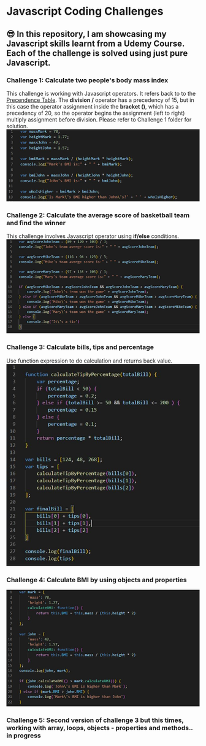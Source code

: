 # Javascript Coding Challenges

## :sunglasses: In this repository, I am showcasing my Javascript skills learnt from a Udemy Course. Each of the challenge is solved using just pure Javascript.

### Challenge 1: Calculate two people's body mass index

This challenge is working with Javascript operators. It refers back to to the [Precendence Table](https://developer.mozilla.org/en-US/docs/Web/JavaScript/Reference/Operators/Operator_Precedence).
The **division /** operator has a precedency of 15, but in this case the operator assignment inside the **bracket ()**, which has a precedency of 20, so the operator begins the assignment (left to right) multiply assignment before division.
Please refer to Challenge 1 folder for solution.
![Challenge 1](https://github.com/polinetuch/js-coding-challengs/blob/master/images/challenge-1.JPG?raw=true)

### Challenge 2: Calculate the average score of basketball team and find the winner

This challenge involves Javascript operator using **if/else** conditions.
![Challenge 2](https://github.com/polinetuch/js-coding-challengs/blob/master/images/challenge-2.JPG?raw=true)

### Challenge 3: Calculate bills, tips and percentage

Use function expression to do calculation and returns back value.
![Challenge 3](https://github.com/polinetuch/js-coding-challengs/blob/master/images/challenge-3.JPG?raw=true)

### Challenge 4: Calculate BMI by using objects and properties

![Challenge 4](https://github.com/polinetuch/js-coding-challengs/blob/master/images/challenge-4.JPG?raw=true)

### Challenge 5: Second version of challenge 3 but this times, working with array, loops, objects - properties and methods.. in progress
